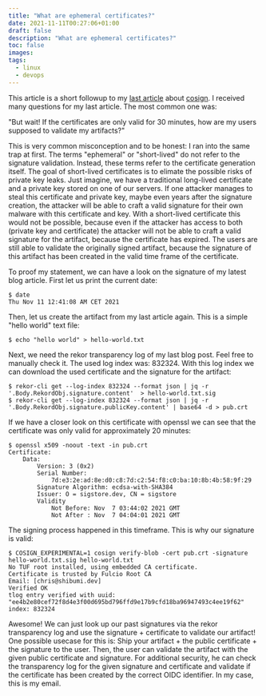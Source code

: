 ```yaml
---
title: "What are ephemeral certificates?"
date: 2021-11-11T00:27:06+01:00
draft: false
description: "What are ephemeral certificates?"
toc: false
images:
tags: 
  - linux
  - devops
---
```


This article is a short followup to my [last article](/posts/first-look-into-cosign/) about [cosign](https://github.com/sigstore/cosign).
I received many questions for my last article. The most common one was:

"But wait! If the certificates are only valid for 30 minutes, how are my users supposed to validate my artifacts?"

This is very common misconception and to be honest: I ran into the same trap at first. The terms "ephemeral" or "short-lived"
do not refer to the signature validation. Instead, these terms refer to the certificate generation itself. The goal of short-lived
certificates is to elimate the possible risks of private key leaks. Just imagine, we have a traditional long-lived certificate
and a private key stored on one of our servers. If one attacker manages to steal this certificate and private key, maybe even years
after the signature creation, the attacker will be able to craft a valid signature for their own malware with this certificate and key.
With a short-lived certificate this would not be possible, because even if the attacker has access to both (private key and certificate)
the attacker will not be able to craft a valid signature for the artifact, because the certificate has expired. The users are still able
to validate the originally signed artifact, because the signature of this artifact has been created in the valid time frame of the certificate.

To proof my statement, we can have a look on the signature of my latest blog article. First let us print the current date:

```
$ date
Thu Nov 11 12:41:08 AM CET 2021
```

Then, let us create the artifact from my last article again. This is a simple "hello world" text file:

```
$ echo "hello world" > hello-world.txt
```

Next, we need the rekor transparency log of my last blog post. Feel free to manually check it. The used log index was: 832324.
With this log index we can download the used certificate and the signature for the artifact:

```
$ rekor-cli get --log-index 832324 --format json | jq -r '.Body.RekordObj.signature.content'  > hello-world.txt.sig
$ rekor-cli get --log-index 832324 --format json | jq -r '.Body.RekordObj.signature.publicKey.content' | base64 -d > pub.crt
```

If we have a closer look on this certificate with openssl we can see that the certificate was only valid for approximately 20 minutes:
```
$ openssl x509 -noout -text -in pub.crt
Certificate:
    Data:
        Version: 3 (0x2)
        Serial Number:
            7d:e3:2e:ad:8e:d0:c8:7d:c2:54:f8:c0:ba:10:8b:4b:58:9f:29
        Signature Algorithm: ecdsa-with-SHA384
        Issuer: O = sigstore.dev, CN = sigstore
        Validity
            Not Before: Nov  7 03:44:02 2021 GMT
            Not After : Nov  7 04:04:01 2021 GMT
```

The signing process happened in this timeframe. This is why our signature is valid:

```
$ COSIGN_EXPERIMENTAL=1 cosign verify-blob -cert pub.crt -signature hello-world.txt.sig hello-world.txt
No TUF root installed, using embedded CA certificate.
Certificate is trusted by Fulcio Root CA
Email: [chris@shibumi.dev]
Verified OK
tlog entry verified with uuid: "ee4b2e80cef72f8d4e3f00d695bd796ffd9e17b9cfd18ba96947493c4ee19f62" index: 832324
```

Awesome! We can just look up our past signatures via the rekor transparency log and use the signature + certificate to validate our artifact!
One possible usecase for this is: Ship your artifact + the public certificate + the signature to the user. Then, the user can
validate the artifact with the given public certificate and signature. For additional security, he can check the transparency log for the
given signature and certificate and validate if the certificate has been created by the correct OIDC identifier. In my case, this is my email. 

